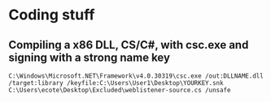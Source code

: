 # Coding stuff
## Compiling a x86 DLL, CS/C#, with csc.exe and signing with a strong name key
```
C:\Windows\Microsoft.NET\Framework\v4.0.30319\csc.exe /out:DLLNAME.dll /target:library /keyfile:C:\Users\User1\Desktop\YOURKEY.snk C:\Users\ecote\Desktop\Excluded\weblistener-source.cs /unsafe
```
